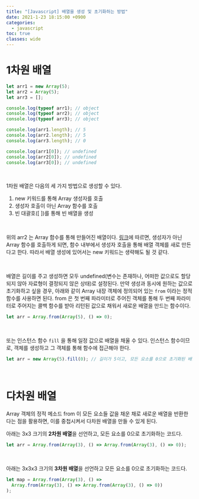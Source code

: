 ```yaml
---
title: "[Javascript] 배열을 생성 및 초기화하는 방법"
date: 2021-1-23 18:15:00 +0900
categories:
  - javascript
toc: true
classes: wide
---
```


# 1차원 배열

```jsx
let arr1 = new Array(5);
let arr2 = Array(5);
let arr3 = [];

console.log(typeof arr1); // object
console.log(typeof arr2); // object
console.log(typeof arr3); // object

console.log(arr1.length); // 5
console.log(arr2.length); // 5
console.log(arr3.length); // 0

console.log(arr1[0]); // undefined
console.log(arr2[0]); // undefined
console.log(arr3[0]); // undefined
```

<br>

1차원 배열은 다음의 세 가지 방법으로 생성할 수 있다.

1. new 키워드를 통해 Array 생성자를 호출
2. 생성자 호출이 아닌 Array 함수를 호출
3. 빈 대괄호([ ])를 통해 빈 배열을 생성

<br>

위의 arr2 는 Array 함수를 통해 만들어진 배열이다. [링크](https://stackoverflow.com/questions/6893273/what-happens-if-you-declare-an-array-without-new-in-javascript)에 따르면, 생성자가 아닌 Array 함수를 호출하게 되면, 함수 내부에서 생성자 호출을 통해 배열 객체를 새로 만든다고 한다. 따라서 배열 생성에 있어서는 new 키워드는 생략해도 될 것 같다.

<br>

배열은 길이를 주고 생성하면 모두 undefined(변수는 존재하나, 어떠한 값으로도 할당되지 않아 자료형이 결정되지 않은 상태)로 설정된다. 만약 생성과 동시에 원하는 값으로 초기화하고 싶을 경우, 아래와 같이 Array 내장 객체에 정의되어 있는 `from` 이라는 정적 함수를 사용하면 된다. from 은 첫 번째 파라미터로 주어진 객체를 통해 두 번째 파라미터로 주어지는 콜백 함수를 받아 리턴된 값으로 채워서 새로운 배열을 만드는 함수이다.

```jsx
let arr = Array.from(Array(5), () => 0);
```

<br>

또는 인스턴스 함수 `fill` 을 통해 일정 값으로 배열을 채울 수 있다. 인스턴스 함수이므로, 객체를 생성하고 그 객체를 통해 함수에 접근해야 한다.

```jsx
let arr = new Array(5).fill(0); // 길이가 5이고, 모든 요소를 0으로 초기화된 배열이 선언됨.
```

<br>

# 다차원 배열

Array 객체의 정적 메소드 from 이 모든 요소들 값을 채운 채로 새로운 배열을 반환한다는 점을 활용하면, 이를 중첩시켜서 다차원 배열을 만들 수 있게 된다.

아래는 3x3 크기의 **2차원 배열**을 선언하고, 모든 요소를 0으로 초기화하는 코드다.

```jsx
let arr = Array.from(Array(3), () => Array.from(Array(3), () => 0));
```

<br>

아래는 3x3x3 크기의 **3차원 배열**을 선언하고 모든 요소를 0으로 초기화하는 코드다.

```jsx
let map = Array.from(Array(3), () =>
  Array.from(Array(3), () => Array.from(Array(3), () => 0))
);
```
